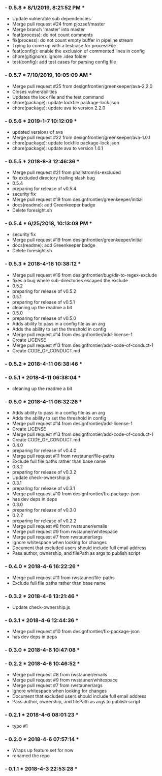 ### - 0.5.8 * 8/1/2019, 8:21:52 PM *

   - Update vulnerable sub dependencies
  - Merge pull request #24 from pjozsef/master
  - Merge branch 'master' into master
  - feat(process): do not count comments
  - fix(process): do not count empty buffer in pipeline stream
  - Trying to come up with a testcase for processFile
  - feat(config): enable the exclusion of commented lines in config
  - chore(gitignore): ignore .idea folder
  - test(config): add test cases for parsing config file 


 ### - 0.5.7 * 7/10/2019, 10:05:09 AM *

   - Merge pull request #25 from designfrontier/greenkeeper/ava-2.2.0
  - Closes vulnerabilities
  - Updates the lock file and the test command
  - chore(package): update lockfile package-lock.json
  - chore(package): update ava to version 2.2.0 


 ### - 0.5.6 * 2019-1-7 10:12:09 *

   - updated versions of ava
  - Merge pull request #22 from designfrontier/greenkeeper/ava-1.0.1
  - chore(package): update lockfile package-lock.json
  - chore(package): update ava to version 1.0.1 


 ### - 0.5.5 * 2018-8-3 12:46:36 *

   - Merge pull request #21 from phallstrom/is-excluded
  - fix excluded directory trailing slash bug
  - 0.5.4
  - preparing for release of v0.5.4
  - security fix
  - Merge pull request #19 from designfrontier/greenkeeper/initial
  - docs(readme): add Greenkeeper badge
  - Delete foresight.sh 


 ### - 0.5.4 * 6/25/2018, 10:13:08 PM *

   - security fix
  - Merge pull request #19 from designfrontier/greenkeeper/initial
  - docs(readme): add Greenkeeper badge
  - Delete foresight.sh 


 ### - 0.5.3 * 2018-4-16 10:38:12 *

   - Merge pull request #16 from designfrontier/bug/dir-to-regex-exclude
  - fixes a bug where sub-directories escaped the exclude
  - 0.5.2
  - preparing for release of v0.5.2
  - 0.5.1
  - preparing for release of v0.5.1
  - cleaning up the readme a bit
  - 0.5.0
  - preparing for release of v0.5.0
  - Adds ability to pass in a config file as an arg
  - Adds the ability to set the threshold in config
  - Merge pull request #14 from designfrontier/add-license-1
  - Create LICENSE
  - Merge pull request #13 from designfrontier/add-code-of-conduct-1
  - Create CODE_OF_CONDUCT.md 


 ### - 0.5.2 * 2018-4-11 06:38:46 *

  


 ### - 0.5.1 * 2018-4-11 06:38:04 *

   - cleaning up the readme a bit 


 ### - 0.5.0 * 2018-4-11 06:32:26 *

   - Adds ability to pass in a config file as an arg
  - Adds the ability to set the threshold in config
  - Merge pull request #14 from designfrontier/add-license-1
  - Create LICENSE
  - Merge pull request #13 from designfrontier/add-code-of-conduct-1
  - Create CODE_OF_CONDUCT.md
  - 0.4.0
  - preparing for release of v0.4.0
  - Merge pull request #11 from rwstauner/file-paths
  - Exclude full file paths rather than base name
  - 0.3.2
  - preparing for release of v0.3.2
  - Update check-ownership.js
  - 0.3.1
  - preparing for release of v0.3.1
  - Merge pull request #10 from designfrontier/fix-package-json
  - has dev deps in deps
  - 0.3.0
  - preparing for release of v0.3.0
  - 0.2.2
  - preparing for release of v0.2.2
  - Merge pull request #8 from rwstauner/emails
  - Merge pull request #9 from rwstauner/whitespace
  - Merge pull request #7 from rwstauner/args
  - Ignore whitespace when looking for changes
  - Document that excluded users should include full email address
  - Pass author, ownership, and filePath as args to publish script 


 ### - 0.4.0 * 2018-4-6 16:22:26 *

   - Merge pull request #11 from rwstauner/file-paths
  - Exclude full file paths rather than base name 


 ### - 0.3.2 * 2018-4-6 13:21:46 *

   - Update check-ownership.js 


 ### - 0.3.1 * 2018-4-6 12:44:36 *

   - Merge pull request #10 from designfrontier/fix-package-json
  - has dev deps in deps 


 ### - 0.3.0 * 2018-4-6 10:47:08 *

  


 ### - 0.2.2 * 2018-4-6 10:46:52 *

   - Merge pull request #8 from rwstauner/emails
  - Merge pull request #9 from rwstauner/whitespace
  - Merge pull request #7 from rwstauner/args
  - Ignore whitespace when looking for changes
  - Document that excluded users should include full email address
  - Pass author, ownership, and filePath as args to publish script 


 ### - 0.2.1 * 2018-4-6 08:01:23 *

   - typo #1 


 ### - 0.2.0 * 2018-4-6 07:57:14 *

   - Wraps up feature set for now
  - renamed the repo 


 ### - 0.1.1 * 2018-4-3 22:53:28 *

  


 